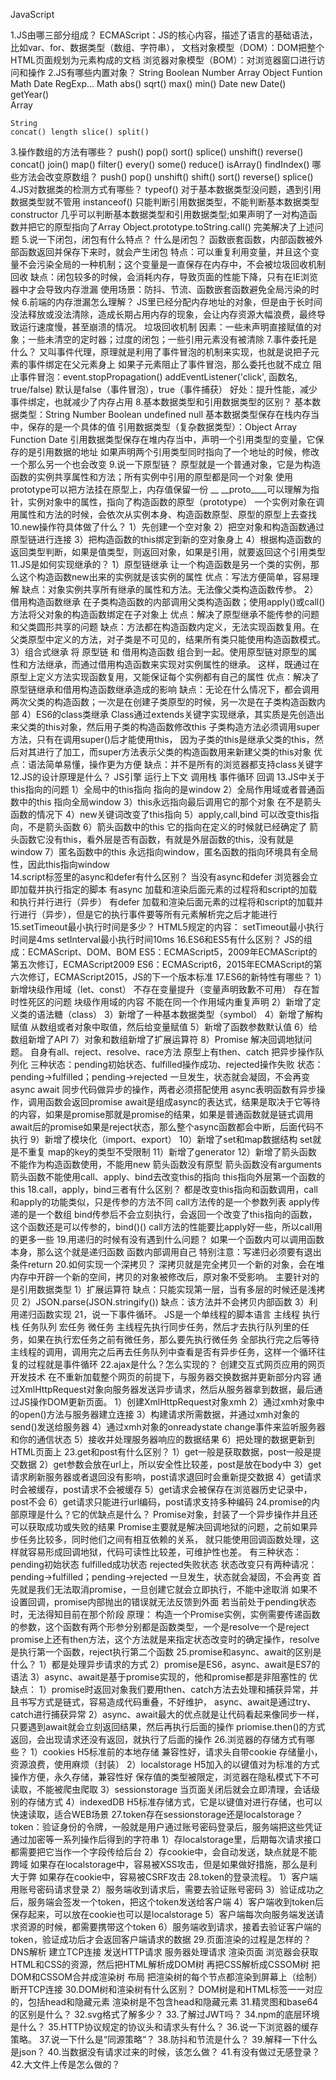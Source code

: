 JavaScript

1.JS由哪三部分组成？
    ECMAScript：JS的核心内容，描述了语言的基础语法，比如var、for、数据类型（数组、字符串），
    文档对象模型（DOM）：DOM把整个HTML页面规划为元素构成的文档
    浏览器对象模型（BOM）：对浏览器窗口进行访问和操作
2.JS有哪些内置对象？
    String Boolean Number Array Object Funtion Math Date RegExp...
    Math
        abs()   sqrt()  max()   min()
    Date
        new Date()  getYear()   
    Array

    String
    concat() length slice() split()
3.操作数组的方法有哪些？
    push()  pop()   sort()  splice()    unshift()   reverse()   concat()    join()  map()   filter()
    every()    some()  reduce()    isArray()   findIndex()
    哪些方法会改变原数组？
    push()  pop()   unshift()   shift() sort()  reverse()   splice()
4.JS对数据类的检测方式有哪些？
    typeof()    对于基本数据类型没问题，遇到引用数据类型就不管用
    instanceof()    只能判断引用数据类型，不能判断基本数据类型
    constructor    几乎可以判断基本数据类型和引用数据类型;如果声明了一对构造函数并把它的原型指向了Array
    Object.prototype.toString.call()    完美解决了上述问题
5.说一下闭包，闭包有什么特点？
    什么是闭包？    函数嵌套函数，内部函数被外部函数返回并保存下来时，就会产生闭包
    特点：可以重复利用变量，并且这个变量不会污染全局的一种机制；这个变量是一直保存在内存中，不会被垃圾回收机制回收
    缺点：闭包较多的时候，会消耗内存，导致页面的性能下降，只有在IE浏览器中才会导致内存泄漏
    使用场景：防抖、节流、函数嵌套函数避免全局污染的时候
6.前端的内存泄漏怎么理解？
    JS里已经分配内存地址的对象，但是由于长时间没法释放或没法清除，造成长期占用内存的现象，会让内存资源大幅浪费，最终导致运行速度慢，甚至崩溃的情况。
    垃圾回收机制
    因素：一些未声明直接赋值的对象；一些未清空的定时器；过度的闭包；一些引用元素没有被清除
7.事件委托是什么？
    又叫事件代理，原理就是利用了事件冒泡的机制来实现，也就是说把子元素的事件绑定在父元素身上
    如果子元素阻止了事件冒泡，那么委托也就不成立
    阻止事件冒泡：event.stopPropagation()
    addEventListener('click', 函数名, true/false) 默认是false（事件冒泡），true（事件捕获）
    好处：提升性能，减少事件绑定，也就减少了内存占用
8.基本数据类型和引用数据类型的区别？
    基本数据类型：String Number Boolean undefined null
        基本数据类型保存在栈内存当中，保存的是一个具体的值
    引用数据类型（复杂数据类型）：Object Array Function Date
        引用数据类型保存在堆内存当中，声明一个引用类型的变量，它保存的是引用数据的地址
        如果声明两个引用类型同时指向了一个地址的时候，修改一个那么另一个也会改变
9.说一下原型链？
    原型就是一个普通对象，它是为构造函数的实例共享属性和方法；所有实例中引用的原型都是同一个对象
    使用prototype可以把方法挂在原型上，内存值保留一份
   __ __proto____可以理解为指针，实例对象中的属性，指向了构造函数的原型（prototype）
    一个实例对象在调用属性和方法的时候，会依次从实例本身、构造函数原型、原型的原型上去查找
10.new操作符具体做了什么？
    1）先创建一个空对象
    2）把空对象和构造函数通过原型链进行连接
    3）把构造函数的this绑定到新的空对象身上
    4）根据构造函数的返回类型判断，如果是值类型，则返回对象，如果是引用，就要返回这个引用类型
11.JS是如何实现继承的？
    1）原型链继承
        让一个构造函数是另一个类的实例，那么这个构造函数new出来的实例就是该实例的属性
        优点：写法方便简单，容易理解
        缺点：对象实例共享所有继承的属性和方法。无法像父类构造函数传参。
    2）借用构造函数继承
        在子类构造函数的内部调用父类构造函数；使用apply()或call()方法将父对象的构造函数绑定在子对象上
        优点：解决了原型继承不能传参的问题和父类圆形共享的问题
        缺点：方法都在构造函数内定义，无法实现函数复用。在父类原型中定义的方法，对子类是不可见的，结果所有类只能使用构造函数模式。
    3）组合式继承
        将 原型链 和 借用构造函数 组合到一起。使用原型链对原型的属性和方法继承，而通过借用构造函数来实现对实例属性的继承。
        这样，既通过在原型上定义方法实现函数复用，又能保证每个实例都有自己的属性
        优点：解决了原型链继承和借用构造函数继承造成的影响
        缺点：无论在什么情况下，都会调用两次父类的构造函数；一次是在创建子类原型的时候，另一次是在子类构造函数内部
    4）ES6的class类继承
        Class通过extends关键字实现继承，其实质是先创造出来父类的this对象，然后用子类的构造函数修改this
        子类构造方法必须调用super方法，只有在调用super()后才能使用this，
        因为子类的this是继承父类的this，然后对其进行了加工，而super方法表示父类的构造函数用来新建父类的this对象
        优点：语法简单易懂，操作更为方便
        缺点：并不是所有的浏览器都支持class关键字
12.JS的设计原理是什么？
    JS引擎  运行上下文  调用栈  事件循环    回调
13.JS中关于this指向的问题
    1）全局中的this指向
        指向的是window
    2）全局作用域或者普通函数中的this
        指向全局window
    3）this永远指向最后调用它的那个对象
        在不是箭头函数的情况下
    4）new关键词改变了this指向
    5）apply,call,bind
        可以改变this指向，不是箭头函数
    6）箭头函数中的this
        它的指向在定义的时候就已经确定了
        箭头函数它没有this，看外层是否有函数，有就是外层函数的this，没有就是window
    7）匿名函数中的this
        永远指向window，匿名函数的指向环境具有全局性，因此this指向window  
14.script标签里的async和defer有什么区别？
    当没有async和defer
        浏览器会立即加载并执行指定的脚本
    有async
        加载和渲染后面元素的过程将和script的加载和执行并行进行（异步）
    有defer
        加载和渲染后面元素的过程将和script的加载并行进行（异步），但是它的执行事件要等所有元素解析完之后才能进行
15.setTimeout最小执行时间是多少？
    HTML5规定的内容：
    setTimeout最小执行时间是4ms
    setInterval最小执行时间10ms
16.ES6和ES5有什么区别？
    JS的组成：ECMAScript、DOM、BOM
    ES5：ECMAScript5，2009年ECMAScript的第五次修订，ECMAScript2009
    ES6：ECMAScript6，2015年ECMAScript的第六次修订，ECMAScript2015，JS的下一个版本标准
17.ES6的新特性有哪些？
    1）新增块级作用域（let、const）
        不存在变量提升（变量声明致歉不可用）
        存在暂时性死区的问题
        块级作用域的内容
        不能在同一个作用域内重复声明
    2）新增了定义类的语法糖（class）
    3）新增了一种基本数据类型（symbol）
    4）新增了解构赋值
        从数组或者对象中取值，然后给变量赋值
    5）新增了函数参数默认值
    6）给数组新增了API
    7）对象和数组新增了扩展运算符
    8）Promise
        解决回调地狱问题。
        自身有all、reject、resolve、race方法
        原型上有then、catch
        把异步操作队列化
        三种状态：pending初始状态、fulfilled操作成功、rejected操作失败
        状态：pending->fulfilled；pending->rejected 一旦发生，状态就会凝固，不会再变
        async   await
            同步代码做异步的操作，两者必须搭配使用
            async表明函数有异步操作，调用函数会返回promise
            await是组成async的表达式，结果是取决于它等待的内容，如果是promise那就是promise的结果，如果是普通函数就是链式调用
            await后的promise如果是reject状态，那么整个async函数都会中断，后面代码不执行
    9）新增了模块化（import、export）
    10）新增了set和map数据结构
        set就是不重复
        map的key的类型不受限制
    11）新增了generator
    12）新增了箭头函数
        不能作为构造函数使用，不能用new
        箭头函数没有原型
        箭头函数没有arguments
        箭头函数不能使用call、apply、bind去改变this的指向
        this指向外层第一个函数的this
18.call，apply，bind三者有什么区别？
    都是改变this指向和函数调用，call和apply的功能类似，只是传参的方法不同
    call方法传的是一个参数列表
    apply传递的是一个数组
    bind传参后不会立刻执行，会返回一个改变了this指向的函数，这个函数还是可以传参的，bind()()
    call方法的性能要比apply好一些，所以call用的更多一些
19.用递归的时候有没有遇到什么问题？
    如果一个函数内可以调用函数本身，那么这个就是递归函数
    函数内部调用自己
    特别注意：写递归必须要有退出条件return
20.如何实现一个深拷贝？
    深拷贝就是完全拷贝一个新的对象，会在堆内存中开辟一个新的空间，拷贝的对象被修改后，原对象不受影响。
    主要针对的是引用数据类型
    1）扩展运算符
        缺点：只能实现第一层，当有多层的时候还是浅拷贝
    2）JSON.parse(JSON.stringify())
        缺点：该方法并不会拷贝内部函数
    3）利用递归函数实现
21，说一下事件循环。
    JS是一个单线程的脚本语言
    主线程  执行栈  任务队列    宏任务  微任务
    主线程先执行同步任务，然后才去执行队列里的任务，如果在执行宏任务之前有微任务，那么要先执行微任务
    全部执行完之后等待主线程的调用，调用完之后再去任务队列中查看是否有异步任务，这样一个循环往复的过程就是事件循环
22.ajax是什么？怎么实现的？
    创建交互式网页应用的网页开发技术
        在不重新加载整个网页的前提下，与服务器交换数据并更新部分内容
    通过XmlHttpRequest对象向服务器发送异步请求，然后从服务器拿到数据，最后通过JS操作DOM更新页面。
    1）创建XmlHttpRequest对象xmh
    2）通过xmh对象中的open()方法与服务器建立连接
    3）构建请求所需数据，并通过xmh对象的send()发送给服务器
    4）通过xmh对象的onreadystate change事件来监听服务器和你的通信状态
    5）接收并处理服务器响应的数据结果
    6）把处理的数据更新到HTML页面上
23.get和post有什么区别？
    1）get一般是获取数据，post一般是提交数据
    2）get参数会放在url上，所以安全性比较差，post是放在body中
    3）get请求刷新服务器或者退回没有影响，post请求退回时会重新提交数据
    4）get请求时会被缓存，post请求不会被缓存
    5）get请求会被保存在浏览器历史记录中，post不会
    6）get请求只能进行url编码，post请求支持多种编码
24.promise的内部原理是什么？它的优缺点是什么？
    Promise对象，封装了一个异步操作并且还可以获取成功或失败的结果
    Promise主要就是解决回调地狱的问题，之前如果异步任务比较多，同时他们之间有相互依赖的关系，
    就只能使用回调函数处理，这样就容易形成回调地狱，代码可读性比较差，可维护性也差。
    有三种状态：pending初始状态 fulfilled成功状态   rejected失败状态
    状态改变只有两种请况：
        pending->fulfilled；pending->rejected 一旦发生，状态就会凝固，不会再变
    首先就是我们无法取消promise，一旦创建它就会立即执行，不能中途取消
    如果不设置回调，promise内部抛出的错误就无法反馈到外面
    若当前处于pending状态时，无法得知目前在那个阶段
    原理：
        构造一个Promise实例，实例需要传递函数的参数，这个函数有两个形参分别都是函数类型，一个是resolve一个是reject
        promise上还有then方法，这个方法就是来指定状态改变时的确定操作，resolve是执行第一个函数，reject执行第二个函数
25.promise和async、await的区别是什么？
    1）都是处理异步请求的方式
    2）promise是ES6，async、await是ES7的语法
    3）async、await是基于promise实现的，他和promise都是非阻塞性的
    优缺点：
    1）promise时返回对象我们要用then、catch方法去处理和捕获异常，并且书写方式是链式，容易造成代码重叠，不好维护，
    async、await是通过try、catch进行捕获异常
    2）async、await最大的优点就是让代码看起来像同步一样，只要遇到await就会立刻返回结果，然后再执行后面的操作
    priomise.then()的方式返回，会出现请求还没有返回，就执行了后面的操作
26.浏览器的存储方式有哪些？
    1）cookies
        H5标准前的本地存储
        兼容性好，请求头自带cookie
        存储量小，资源浪费，使用麻烦（封装）
    2）localstorage
        H5加入的以键值对为标准的方式
        操作方便，永久存储，兼容性好
        保存值的类型被限定，浏览器在隐私模式下不可读取，不能被爬虫爬取
    3）sessionstorage
        当页面关闭后就会立即清理，会话级别的存储方式
    4）indexedDB
        H5标准存储方式，它是以键值对进行存储，也可以快速读取，适合WEB场景
27.token存在sessionstorage还是localstorage？
    token：验证身份的令牌，一般就是用户通过账号密码登录后，服务端把这些凭证通过加密等一系列操作后得到的字符串
    1）存localstorage里，后期每次请求接口都需要把它当作一个字段传给后台
    2）存cookie中，会自动发送，缺点就是不能跨域
    如果存在localstorage中，容易被XSS攻击，但是如果做好措施，那么是利大于弊
    如果存在cookie中，容易被CSRF攻击
28.token的登录流程。
    1）客户端用账号密码请求登录
    2）服务端收到请求后，需要去验证账号密码
    3）验证成功之后，服务端会签发一个token，把这个token发送给客户端
    4）客户端收到token后保存起来，可以放在cookie也可以是localstorage
    5）客户端每次向服务端发送请求资源的时候，都需要携带这个token
    6）服务端收到请求，接着去验证客户端的token，验证成功后才会返回客户端请求的数据
29.页面渲染的过程是怎样的？
    DNS解析
    建立TCP连接
    发送HTTP请求
    服务器处理请求
    渲染页面
        浏览器会获取HTML和CSS的资源，然后把HTML解析成DOM树
        再把CSS解析成CSSOM树
        把DOM和CSSOM合并成渲染树
        布局
        把渲染树的每个节点都渲染到屏幕上（绘制）
    断开TCP连接
30.DOM树和渲染树有什么区别？
    DOM树是和HTML标签一一对应的，包括head和隐藏元素
    渲染树是不包含head和隐藏元素
31.精灵图和base64的区别是什么？
32.svg格式了解多少？
33.了解过JWT吗？
34.npm的底层环境是什么？
35.HTTP协议规定的协议头和请求头有什么？
36.说一下浏览器的缓存策略。
37.说一下什么是“同源策略”？
38.防抖和节流是什么？
39.解释一下什么是json？
40.当数据没有请求过来的时候，该怎么做？
41.有没有做过无感登录？
42.大文件上传是怎么做的？
